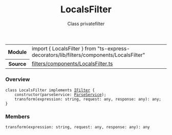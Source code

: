 <header class="symbol-info-header">    <h1 id="localsfilter">LocalsFilter</h1>    <label class="symbol-info-type-label class">Class</label>    <label class="api-type-label private">private</label><label class="api-type-label filter">filter</label>  </header>
<section class="symbol-info">      <table class="is-full-width">        <tbody>        <tr>          <th>Module</th>          <td>            <div class="lang-typescript">                <span class="token keyword">import</span> { LocalsFilter }                 <span class="token keyword">from</span>                 <span class="token string">"ts-express-decorators/lib/filters/components/LocalsFilter"</span>                            </div>          </td>        </tr>        <tr>          <th>Source</th>          <td>            <a href="https://romakita.github.io/ts-express-decorators/#//blob/v2.15.2/src/filters/components/LocalsFilter.ts#L0-L0">                filters/components/LocalsFilter.ts            </a>        </td>        </tr>                </tbody>      </table>    </section>

### Overview

<pre><code class="typescript-lang"><span class="token keyword">class</span> LocalsFilter <span class="token keyword">implements</span> <a href="#api/common/filters/ifilter"><span class="token">IFilter</span></a> <span class="token punctuation">{</span>
    <span class="token keyword">constructor</span><span class="token punctuation">(</span>parseService<span class="token punctuation">:</span> <a href="#api/common/filters/parseservice"><span class="token">ParseService</span></a><span class="token punctuation">)</span><span class="token punctuation">;</span>
    <span class="token function">transform</span><span class="token punctuation">(</span>expression<span class="token punctuation">:</span> <span class="token keyword">string</span><span class="token punctuation">,</span> request<span class="token punctuation">:</span> <span class="token keyword">any</span><span class="token punctuation">,</span> response<span class="token punctuation">:</span> <span class="token keyword">any</span><span class="token punctuation">)</span><span class="token punctuation">:</span> <span class="token keyword">any</span><span class="token punctuation">;</span>
<span class="token punctuation">}</span></code></pre>

### Members

<div class="method-overview"><pre><code class="typescript-lang"><span class="token function">transform</span><span class="token punctuation">(</span>expression<span class="token punctuation">:</span> <span class="token keyword">string</span><span class="token punctuation">,</span> request<span class="token punctuation">:</span> <span class="token keyword">any</span><span class="token punctuation">,</span> response<span class="token punctuation">:</span> <span class="token keyword">any</span><span class="token punctuation">)</span><span class="token punctuation">:</span> <span class="token keyword">any</span></code></pre></div>
